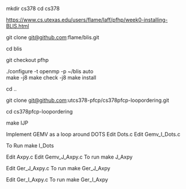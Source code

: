 mkdir cs378
cd cs378

https://www.cs.utexas.edu/users/flame/laff/pfhp/week0-installing-BLIS.html

git clone git@github.com:flame/blis.git 

cd blis 

git checkout pfhp

./configure -t openmp -p ~/blis auto    
make -j8
make check -j8
make install


cd ..

git clone git@github.com:utcs378-pfcp/cs378pfcp-loopordering.git 

cd cs378pfcp-loopordering

make IJP


Implement GEMV as a loop around DOTS
Edit Dots.c
Edit Gemv_I_Dots.c 

To Run
make I_Dots 

Edit Axpy.c
Edit Gemv_J_Axpy.c
To run
make J_Axpy

Edit Ger_J_Axpy.c
To run
make Ger_J_Axpy

Edit Ger_I_Axpy.c
To run
make Ger_I_Axpy
